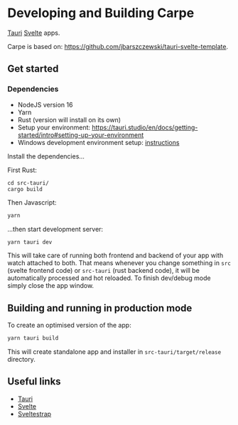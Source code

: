# Developing and Building Carpe

[Tauri](https://tauri.studio)
[Svelte](https://svelte.dev) apps. 

Carpe is based on: https://github.com/jbarszczewski/tauri-svelte-template.


## Get started

### Dependencies

- NodeJS version 16
- Yarn
- Rust (version will install on its own)
- Setup your environment: https://tauri.studio/en/docs/getting-started/intro#setting-up-your-environment
- Windows development environment setup: [instructions](./windows-dev-setup.md)

Install the dependencies...

First Rust:
```
cd src-tauri/
cargo build

```

Then Javascript:

```bash
yarn
```

...then start development server:

```bash
yarn tauri dev
```

This will take care of running both frontend and backend of your app with watch attached to both. That means whenever you change something in `src` (svelte frontend code) or `src-tauri` (rust backend code), it will be automatically processed and hot reloaded. To finish dev/debug mode simply close the app window.

## Building and running in production mode

To create an optimised version of the app:

```bash
yarn tauri build
```

This will create standalone app and installer in `src-tauri/target/release` directory.

## Useful links

-   [Tauri](https://tauri.studio)
-   [Svelte](https://svelte.dev)
-   [Sveltestrap](https://sveltestrap.js.org)

